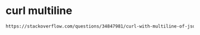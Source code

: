 # curl multiline

```txt
https://stackoverflow.com/questions/34847981/curl-with-multiline-of-json
```
